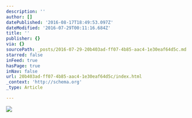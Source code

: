 ```yaml
---
description: ''
author: []
datePublished: '2016-08-17T18:49:53.097Z'
dateModified: '2016-07-29T00:11:16.684Z'
title: ''
publisher: {}
via: {}
sourcePath: _posts/2016-07-29-20b403ad-ff07-4b85-aac4-1e30eaf64d5c.md
starred: false
inFeed: true
hasPage: true
inNav: false
url: 20b403ad-ff07-4b85-aac4-1e30eaf64d5c/index.html
_context: 'http://schema.org'
_type: Article

---
```

![](https://the-grid-user-content.s3-us-west-2.amazonaws.com/19bf7e23-14a0-4fd1-95eb-090e991a06e4.jpg)